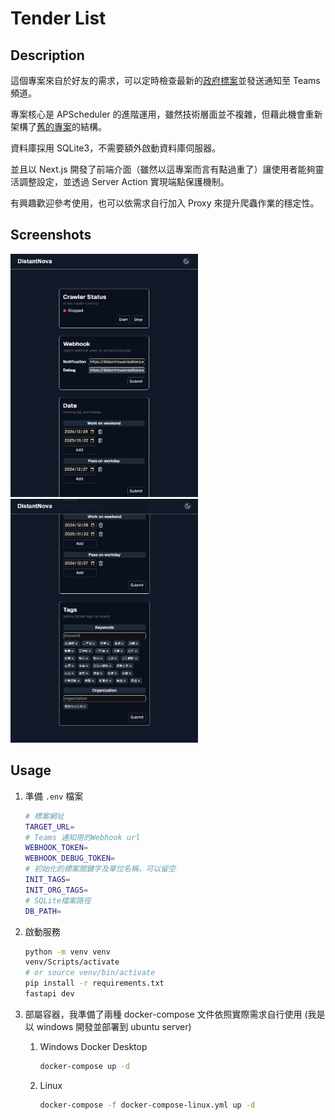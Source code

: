 # Tender List

## Description

這個專案來自於好友的需求，可以定時檢查最新的[政府標案](https://web.pcc.gov.tw/prkms/tender/common/basic/indexTenderBasic)並發送通知至 Teams 頻道。

專案核心是 APScheduler 的進階運用，雖然技術層面並不複雜，但藉此機會重新架構了[舊的專案](https://github.com/AilentDE/Moaideas/tree/master/tender_project)的結構。

資料庫採用 SQLite3，不需要額外啟動資料庫伺服器。

並且以 Next.js 開發了前端介面（雖然以這專案而言有點過重了）讓使用者能夠靈活調整設定，並透過 Server Action 實現端點保護機制。

有興趣歡迎參考使用，也可以依需求自行加入 Proxy 來提升爬蟲作業的穩定性。

## Screenshots

<img src="public/2025-04-09T215349.png" width="300">

<img src="public/2025-04-09T215441.png" width="300">

## Usage

1.  準備 `.env` 檔案

    ```bash
    # 標案網址
    TARGET_URL=
    # Teams 通知用的Webhook url
    WEBHOOK_TOKEN=
    WEBHOOK_DEBUG_TOKEN=
    # 初始化的標案關鍵字及單位名稱，可以留空
    INIT_TAGS=
    INIT_ORG_TAGS=
    # SQLite檔案路徑
    DB_PATH=
    ```

2.  啟動服務

    ```bash
    python -m venv venv
    venv/Scripts/activate
    # or source venv/bin/activate
    pip install -r requirements.txt
    fastapi dev
    ```

3.  部屬容器，我準備了兩種 docker-compose 文件依照實際需求自行使用
    (我是以 windows 開發並部署到 ubuntu server)

    1. Windows Docker Desktop

       ```bash
       docker-compose up -d
       ```

    2. Linux

       ```bash
       docker-compose -f docker-compose-linux.yml up -d
       ```
